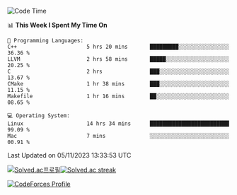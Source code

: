 
<!--START_SECTION:waka-->
![Code Time](http://img.shields.io/badge/Code%20Time-3%2C047%20hrs%2012%20mins-blue)

📊 **This Week I Spent My Time On** 

```text
💬 Programming Languages: 
C++                      5 hrs 20 mins       █████████░░░░░░░░░░░░░░░░   36.36 % 
LLVM                     2 hrs 58 mins       █████░░░░░░░░░░░░░░░░░░░░   20.25 % 
C                        2 hrs               ███░░░░░░░░░░░░░░░░░░░░░░   13.67 % 
CMake                    1 hr 38 mins        ███░░░░░░░░░░░░░░░░░░░░░░   11.15 % 
Makefile                 1 hr 16 mins        ██░░░░░░░░░░░░░░░░░░░░░░░   08.65 % 

💻 Operating System: 
Linux                    14 hrs 34 mins      █████████████████████████   99.09 % 
Mac                      7 mins              ░░░░░░░░░░░░░░░░░░░░░░░░░   00.91 % 
```


 Last Updated on 05/11/2023 13:33:53 UTC
<!--END_SECTION:waka-->


[![Solved.ac프로필](http://mazassumnida.wtf/api/generate_badge?boj=hckim96)](https://solved.ac/hckim96)[![Solved.ac streak](http://mazandi.herokuapp.com/api?handle=hckim96&theme=dark)](https://solved.ac/hckim96)


[![CodeForces Profile](https://cf.leed.at?id=hckim96)](https://codeforces.com/profile/hckim96)


